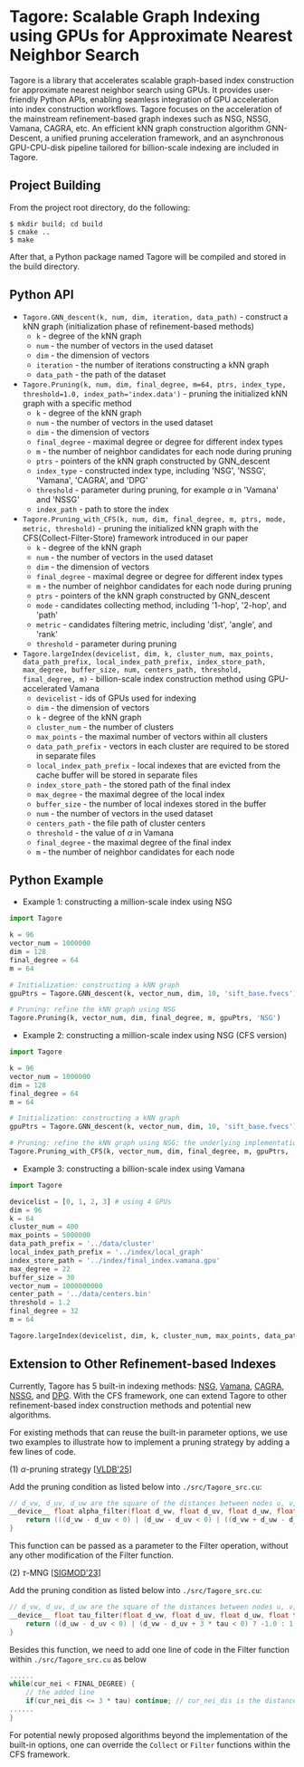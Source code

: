 Tagore: Scalable Graph Indexing using GPUs for Approximate Nearest Neighbor Search
===============================================================================
Tagore is a library that accelerates scalable graph-based index construction for approximate nearest neighbor search using GPUs. It provides user-friendly Python APIs, enabling seamless integration of GPU acceleration into index construction workflows. 
Tagore focuses on the acceleration of the mainstream refinement-based graph indexes such as NSG, NSSG, Vamana, CAGRA, etc. An efficient kNN graph construction algorithm GNN-Descent, a unified pruning acceleration framework, and an asynchronous GPU-CPU-disk pipeline tailored for billion-scale indexing are included in Tagore. 

Project Building
-------------------------------------------------------------------------------
From the project root directory, do the following:

```
$ mkdir build; cd build
$ cmake ..
$ make
```
After that, a Python package named Tagore will be compiled and stored in the build directory. 

Python API
-------------------------------------------------------------------------------
* `Tagore.GNN_descent(k, num, dim, iteration, data_path)` - construct a kNN graph (initialization phase of refinement-based methods)
  * `k` - degree of the kNN graph
  * `num` - the number of vectors in the used dataset
  * `dim` - the dimension of vectors
  * `iteration` - the number of iterations constructing a kNN graph
  * `data_path` - the path of the dataset
* `Tagore.Pruning(k, num, dim, final_degree, m=64, ptrs, index_type, threshold=1.0, index_path='index.data')` - pruning the initialized kNN graph with a specific method
  * `k` - degree of the kNN graph
  * `num` - the number of vectors in the used dataset
  * `dim` - the dimension of vectors
  * `final_degree` - maximal degree or degree for different index types
  * `m` - the number of neighbor candidates for each node during pruning
  * `ptrs` - pointers of the kNN graph constructed by GNN_descent
  * `index_type` - constructed index type, including 'NSG', 'NSSG', 'Vamana', 'CAGRA', and 'DPG'
  * `threshold` - parameter during pruning, for example $\alpha$ in 'Vamana' and 'NSSG'
  * `index_path` - path to store the index
* `Tagore.Pruning_with_CFS(k, num, dim, final_degree, m, ptrs, mode, metric, threshold)` - pruning the initialized kNN graph with the CFS(Collect-Filter-Store) framework introduced in our paper
  * `k` - degree of the kNN graph
  * `num` - the number of vectors in the used dataset
  * `dim` - the dimension of vectors
  * `final_degree` - maximal degree or degree for different index types
  * `m` - the number of neighbor candidates for each node during pruning
  * `ptrs` - pointers of the kNN graph constructed by GNN_descent
  * `mode` - candidates collecting method, including '1-hop', '2-hop', and 'path'
  * `metric` - candidates filtering metric, including 'dist', 'angle', and 'rank'
  * `threshold` - parameter during pruning
* `Tagore.largeIndex(devicelist, dim, k, cluster_num, max_points, data_path_prefix, local_index_path_prefix, index_store_path, max_degree, buffer_size, num, centers_path, threshold, final_degree, m)` - billion-scale index construction method using GPU-accelerated Vamana
  * `devicelist` - ids of GPUs used for indexing
  * `dim` - the dimension of vectors
  * `k` - degree of the kNN graph
  * `cluster_num` - the number of clusters
  * `max_points` - the maximal number of vectors within all clusters
  * `data_path_prefix` - vectors in each cluster are required to be stored in separate files
  * `local_index_path_prefix` - local indexes that are evicted from the cache buffer will be stored in separate files
  *  `index_store_path` - the stored path of the final index
  *  `max_degree` - the maximal degree of the local index
  *  `buffer_size` - the number of local indexes stored in the buffer
  *  `num` -  the number of vectors in the used dataset
  *  `centers_path` - the file path of cluster centers
  *  `threshold` - the value of $\alpha$ in Vamana
  *  `final_degree` - the maximal degree of the final index
  *  `m` - the number of neighbor candidates for each node

 Python Example
 -------------------------------------------------------------------------------
 * Example 1: constructing a million-scale index using NSG 
 ```python
import Tagore

k = 96
vector_num = 1000000
dim = 128
final_degree = 64
m = 64

# Initialization: constructing a kNN graph
gpuPtrs = Tagore.GNN_descent(k, vector_num, dim, 10, 'sift_base.fvecs')

# Pruning: refine the kNN graph using NSG
Tagore.Pruning(k, vector_num, dim, final_degree, m, gpuPtrs, 'NSG')
```

 * Example 2: constructing a million-scale index using NSG (CFS version) 
 ```python
import Tagore

k = 96
vector_num = 1000000
dim = 128
final_degree = 64
m = 64

# Initialization: constructing a kNN graph
gpuPtrs = Tagore.GNN_descent(k, vector_num, dim, 10, 'sift_base.fvecs')

# Pruning: refine the kNN graph using NSG; the underlying implementation follows the CFS procedure 
Tagore.Pruning_with_CFS(k, vector_num, dim, final_degree, m, gpuPtrs, 'path', 'dist', 1.0)
```

* Example 3: constructing a billion-scale index using Vamana
```python
import Tagore

devicelist = [0, 1, 2, 3] # using 4 GPUs
dim = 96
k = 64
cluster_num = 400
max_points = 5000000
data_path_prefix = '../data/cluster'
local_index_path_prefix = '../index/local_graph'
index_store_path = '../index/final_index.vamana.gpu'
max_degree = 22
buffer_size = 30
vector_num = 1000000000
center_path = '../data/centers.bin'
threshold = 1.2
final_degree = 32
m = 64

Tagore.largeIndex(devicelist, dim, k, cluster_num, max_points, data_path_prefix, local_index_path_prefix, index_store_path, max_degree, buffer_size, vector_num, center_path, threshold, final_degree, m)
```

Extension to Other Refinement-based Indexes
-------------------------------------------------------------------------------
Currently, Tagore has 5 built-in indexing methods: [NSG](https://www.vldb.org/pvldb/vol12/p461-fu.pdf), [Vamana](https://papers.nips.cc/paper_files/paper/2019/hash/09853c7fb1d3f8ee67a61b6bf4a7f8e6-Abstract.html), [CAGRA](https://arxiv.org/abs/2308.15136), [NSSG](https://arxiv.org/abs/1907.06146), and [DPG](https://ieeexplore.ieee.org/document/8681160). With the CFS framework, one can extend Tagore to other refinement-based index construction methods and potential new algorithms. 

For existing methods that can reuse the built-in parameter options, we use two examples to illustrate how to implement a pruning strategy by adding a few lines of code. 

(1) $\alpha$-pruning strategy [[VLDB'25](https://arxiv.org/abs/2410.01231)] 

Add the pruning condition as listed below into `./src/Tagore_src.cu`:
```cpp
// d_vw, d_uv, d_uw are the square of the distances between nodes u, v, w; threshold = cos(alpha)
__device__ float alpha_filter(float d_vw, float d_uv, float d_uw, float threshold){ 
    return (((d_vw - d_uv < 0) | (d_uw - d_uv < 0) | ((d_vw + d_uw - d_uv) / 2 / sqrt(d_vw * d_uw) < threshold)) ? -1.0 : 1.0);
}
```
  This function can be passed as a parameter to the Filter operation, without any other modification of the Filter function. 

(2) $\tau$-MNG [[SIGMOD'23](https://dl.acm.org/doi/abs/10.1145/3588908)]

Add the pruning condition as listed below into `./src/Tagore_src.cu`:
```cpp
// d_vw, d_uv, d_uw are the square of the distances between nodes u, v, w; tau is a parameter set by the user
__device__ float tau_filter(float d_vw, float d_uv, float d_uw, float tau){ 
    return ((d_uw - d_uv < 0) | (d_vw - d_uv + 3 * tau < 0) ? -1.0 : 1.0);
}
```
  Besides this function, we need to add one line of code in the Filter function within `./src/Tagore_src.cu` as below  
```cpp
......
while(cur_nei < FINAL_DEGREE) {
    // the added line
    if(cur_nei_dis <= 3 * tau) continue; // cur_nei_dis is the distance between nodes u and v
......
}
```
For potential newly proposed algorithms beyond the implementation of the built-in options, one can override the `Collect` or `Filter` functions within the CFS framework. 
